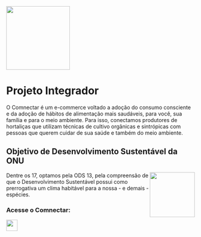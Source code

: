 <img src="https://i.imgur.com/hJ6295X.png" height="170" />

# Projeto Integrador

O Comnectar é um e-commerce voltado a adoção do consumo consciente e da adoção de hábitos de alimentação mais saudáveis, para você, sua família e para o meio ambiente. Para isso, conectamos produtores de hortaliças que utilizam técnicas de cultivo orgânicas e sintrópicas com pessoas que querem cuidar de sua saúde e também do meio ambiente.

## Objetivo de Desenvolvimento Sustentável da ONU

<p><img align="right" src="https://i.imgur.com/Ud3tScH.png" height="120" /></p>
Dentre os 17, optamos pela ODS 13, pela compreensão de que o Desenvolvimento Sustentável possui como prerrogativa um clima habitável para a nossa - e demais - espécies.

### Acesse o Comnectar:

<a href="https://comnectar.netlify.app/home" target="_blank"><img align="center"
     src="https://i.imgur.com/hJ6295X.png" height="30"/></a>
